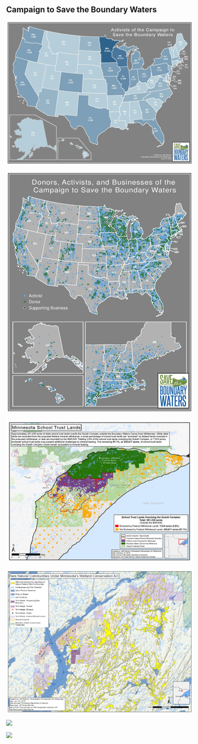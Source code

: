 ## Campaign to Save the Boundary Waters <br>

<img src="images/stbw/activists_by_state.jpg?raw=true"/><br>

<img src="images/stbw/national_support_insets_opt.jpg?raw=true"/><br>

<img src="images/stbw/school_trust_lands_duluth_complex_enclosed_text_opt.jpg?raw=true"/><br>

<img src="images/stbw/npc_prelim_high.png?raw=true"/><br>

<img src="images/stbw/stbw_thumb.jpg?raw=true"/><br>

<img src="images/stbw/wild_rice_mpca_pwrw_notable_missing.jpg?raw=true"/><br>

